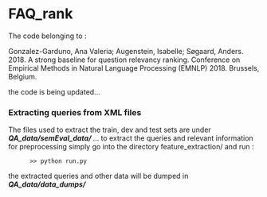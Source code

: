 # FAQ_rank

The code belonging to :

Gonzalez-Garduno, Ana Valeria; Augenstein, Isabelle; Søgaard, Anders. 2018. A strong baseline for question relevancy ranking. Conference on Empirical Methods in Natural Language Processing (EMNLP) 2018. Brussels, Belgium.

the code is being updated...

### Extracting queries from XML files
The files used to extract the train, dev and test sets are under <b><i> QA_data/semEval_data/ </i></b>...  to extract the queries and relevant information for preprocessing simply go into the directory feature_extraction/ and run :

          >> python run.py
          
the extracted queries and other data will be dumped in <b><i>QA_data/data_dumps/</i></b>



